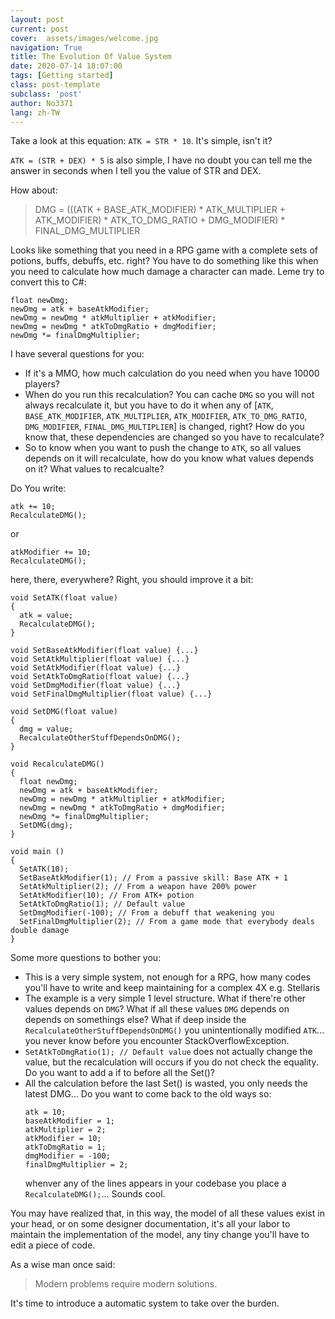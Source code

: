 ```yaml
---
layout: post
current: post
cover:  assets/images/welcome.jpg
navigation: True
title: The Evolution Of Value System
date: 2020-07-14 18:07:00
tags: [Getting started]
class: post-template
subclass: 'post'
author: No3371
lang: zh-TW
---
```


Take a look at this equation: `ATK = STR * 10`. It's simple, isn't it?

`ATK = (STR + DEX) * 5` is also simple, I have no doubt you can tell me the answer in seconds when I tell you the value of STR and DEX.

How about:

> DMG = (((ATK + BASE_ATK_MODIFIER) * ATK_MULTIPLIER + ATK_MODIFIER) * ATK_TO_DMG_RATIO + DMG_MODIFIER) * FINAL_DMG_MULTIPLIER

Looks like something that you need in a RPG game with a complete sets of potions, buffs, debuffs, etc. right? You have to do something like this when you need to calculate how much damage a character can made.
Leme try to convert this to C#:

```CSharp
float newDmg;
newDmg = atk + baseAtkModifier;
newDmg = newDmg * atkMultiplier + atkModifier;
newDmg = newDmg * atkToDmgRatio + dmgModifier;
newDmg *= finalDmgMultiplier; 
```
I have several questions for you:
- If it's a MMO, how much calculation do you need when you have 10000 players?
- When do you run this recalculation? You can cache `DMG` so you will not always recalculate it, but you have to do it when any of [`ATK`, `BASE_ATK_MODIFIER`, `ATK_MULTIPLIER`, `ATK_MODIFIER`, `ATK_TO_DMG_RATIO`, `DMG_MODIFIER`, `FINAL_DMG_MULTIPLIER`] is changed, right? How do you know that, these dependencies are changed so you have to recalculate?
- So to know when you want to push the change to `ATK`, so all values depends on it will recalculate, how do you know what values depends on it? What values to recalcualte?

Do You write:
```CSharp
atk += 10;
RecalculateDMG();
```
or 
```CSharp
atkModifier += 10;
RecalculateDMG();
```
here, there, everywhere? Right, you should improve it a bit:
```CSharp
void SetATK(float value)
{
  atk = value;
  RecalculateDMG();
}

void SetBaseAtkModifier(float value) {...}
void SetAtkMultiplier(float value) {...}
void SetAtkModifier(float value) {...}
void SetAtkToDmgRatio(float value) {...}
void SetDmgModifier(float value) {...}
void SetFinalDmgMultiplier(float value) {...}

void SetDMG(float value)
{
  dmg = value;
  RecalculateOtherStuffDependsOnDMG();
}

void RecalculateDMG()
{
  float newDmg;
  newDmg = atk + baseAtkModifier;
  newDmg = newDmg * atkMultiplier + atkModifier;
  newDmg = newDmg * atkToDmgRatio + dmgModifier;
  newDmg *= finalDmgMultiplier; 
  SetDMG(dmg);
}

void main ()
{
  SetATK(10);
  SetBaseAtkModifier(1); // From a passive skill: Base ATK + 1
  SetAtkMultiplier(2); // From a weapon have 200% power
  SetAtkModifier(10); // From ATK+ potion
  SetAtkToDmgRatio(1); // Default value
  SetDmgModifier(-100); // From a debuff that weakening you
  SetFinalDmgMultiplier(2); // From a game mode that everybody deals double damage
}
```

Some more questions to bother you:
- This is a very simple system, not enough for a RPG, how many codes you'll have to write and keep maintaining for a complex 4X e.g. Stellaris
- The example is a very simple 1 level structure. What if there're other values depends on `DMG`? What if all these values `DMG` depends on depends on somethings else? What if deep inside the `RecalculateOtherStuffDependsOnDMG()` you unintentionally modified `ATK`... you never know before you encounter StackOverflowException.
- `SetAtkToDmgRatio(1); // Default value` does not actually change the value, but the recalculation will occurs if you do not check the equality. Do you want to add a if to before all the Set()?
- All the calculation before the last Set() is wasted, you only needs the latest DMG... Do you want to come back to the old ways so:
    ```CSharp
    atk = 10;
    baseAtkModifier = 1;
    atkMultiplier = 2;
    atkModifier = 10;
    atkToDmgRatio = 1;
    dmgModifier = -100;
    finalDmgMultiplier = 2;
    ```
    whenver any of the lines appears in your codebase you place a `RecalculateDMG();`... Sounds cool.

You may have realized that, in this way, the model of all these values exist in your head, or on some designer documentation, it's all your labor to maintain the implementation of the model, any tiny change you'll have to edit a piece of code.

As a wise man once said:
> Modern problems require modern solutions.

It's time to introduce a automatic system to take over the burden.
